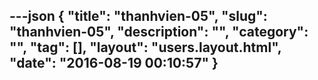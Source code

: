 ---json
{
    "title": "thanhvien-05",
    "slug": "thanhvien-05",
    "description": "",
    "category": "",
    "tag": [],
    "layout": "users.layout.html",
    "date": "2016-08-19 00:10:57"
}
---
